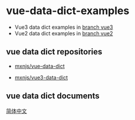 # vue-data-dict-examples

- Vue3 data dict examples in [branch vue3](https://github.com/mxnjs/vue-data-dict-examples/tree/vue3)
- Vue2 data dict examples in [branch vue2](https://github.com/mxnjs/vue-data-dict-examples/tree/vue2)


## vue data dict repositories

- [mxnjs/vue-data-dict](https://github.com/mxnjs/vue-data-dict)

- [mxnjs/vue3-data-dict](https://github.com/mxnjs/vue3-data-dict)

## vue data dict documents
[简体中文](https://mxnjs.github.io/vue-data-dict-docs/zh/)
